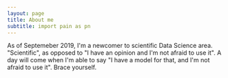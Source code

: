 ```yaml
---
layout: page
title: About me
subtitle: import pain as pn
---
```


As of Septemeber 2019, I'm a newcomer to scientific Data Science area.
"Scientific", as opposed to "I have an opinion and I'm not afraid to use it". 
A day will come when I'm able to say "I have a model for that, and I'm not afraid to use it". 
Brace yourself.
